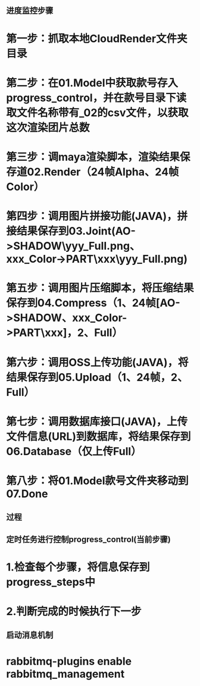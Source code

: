 ## 进度监控步骤
# 第一步：抓取本地CloudRender文件夹目录
# 第二步：在01.Model中获取款号存入progress_control，并在款号目录下读取文件名称带有_02的csv文件，以获取这次渲染团片总数
# 第三步：调maya渲染脚本，渲染结果保存道02.Render（24帧Alpha、24帧Color）
# 第四步：调用图片拼接功能(JAVA)，拼接结果保存到03.Joint(AO->SHADOW\yyy_Full.png、xxx_Color->PART\xxx\yyy_Full.png)
# 第五步：调用图片压缩脚本，将压缩结果保存到04.Compress（1、24帧[AO->SHADOW、xxx_Color->PART\xxx]，2、Full）
# 第六步：调用OSS上传功能(JAVA)，将结果保存到05.Upload（1、24帧，2、Full）
# 第七步：调用数据库接口(JAVA)，上传文件信息(URL)到数据库，将结果保存到06.Database（仅上传Full）
# 第八步：将01.Model款号文件夹移动到07.Done

## 过程
## 定时任务进行控制progress_control(当前步骤)
# 1.检查每个步骤，将信息保存到progress_steps中
# 2.判断完成的时候执行下一步
## 启动消息机制
# rabbitmq-plugins enable rabbitmq_management